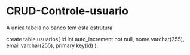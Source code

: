 # CRUD-Controle-usuario

A unica tabela no banco tem esta estrutura

create table usuarios(
id int auto_increment not null,
nome varchar(255),
email varchar(255),
primary key(id)
);
